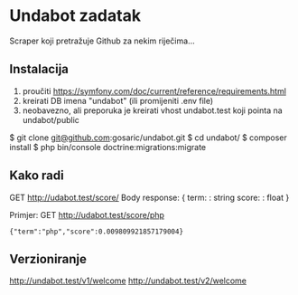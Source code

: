 # Undabot zadatak
Scraper koji pretražuje Github za nekim riječima...

## Instalacija
1) proučiti https://symfony.com/doc/current/reference/requirements.html
2) kreirati DB imena "undabot" (ili promijeniti .env file)
3) neobavezno, ali preporuka je kreirati vhost undabot.test koji pointa na undabot/public

$ git clone git@github.com:gosaric/undabot.git
$ cd undabot/
$ composer install
$ php bin/console doctrine:migrations:migrate

## Kako radi
GET http://udabot.test/score/<term>
Body response:
{
    term: <term> : string
    score: <score> : float
}

Primjer:
GET http://udabot.test/score/php
```
{"term":"php","score":0.009809921857179004}
```

## Verzioniranje
http://undabot.test/v1/welcome
http://undabot.test/v2/welcome